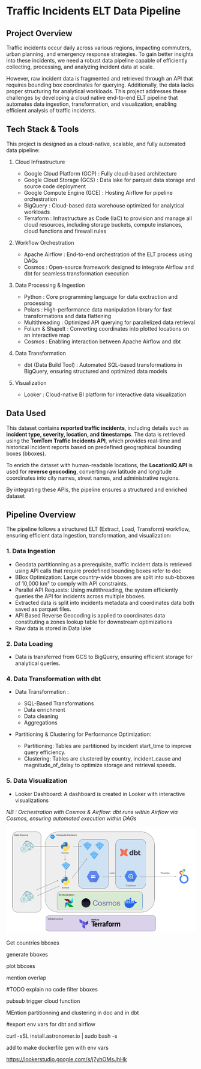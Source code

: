 # Traffic Incidents ELT Data Pipeline

## Project Overview

Traffic incidents occur daily across various regions, impacting commuters, urban planning, and emergency response strategies. To gain better insights into these incidents, we need a robust data pipeline capable of efficiently collecting, processing, and analyzing incident data at scale.

However, raw incident data is fragmented and retrieved through an API that requires bounding box coordinates for querying. Additionally, the data lacks proper structuring for analytical workloads. This project addresses these challenges by developing a cloud native end-to-end ELT pipeline that automates data ingestion, transformation, and visualization, enabling efficient analysis of traffic incidents.

## Tech Stack & Tools

This project is designed as a cloud-native, scalable, and fully automated data pipeline:

1. Cloud Infrastructure

    - Google Cloud Platform (GCP) : Fully cloud-based architecture
    - Google Cloud Storage (GCS) : Data lake for parquet data storage and source code deployment
    - Google Compute Engine (GCE) : Hosting Airflow for pipeline orchestration
    - BigQuery : Cloud-based data warehouse optimized for analytical workloads
    - Terraform : Infrastructure as Code (IaC) to provision and manage all cloud resources, including storage buckets, compute instances, cloud functions and firewall rules

2. Workflow Orchestration

    - Apache Airflow : End-to-end orchestration of the ELT process using DAGs
    - Cosmos : Open-source framework designed to integrate Airflow and dbt for seamless transformation execution

3. Data Processing & Ingestion

    - Python : Core programming language for data exctraction and processing
    - Polars : High-performance data manipulation library for fast transformations and data flattening 
    - Multithreading : Optimized API querying for parallelized data retrieval
    - Folium & Shapelt : Converting coordinates into plotted locations on an interactive map
    - Cosmos : Enabling interaction between Apache Airflow and dbt

4. Data Transformation 

    - dbt (Data Build Tool) : Automated SQL-based transformations in BigQuery, ensuring structured and optimized data models

5. Visualization

    - Looker : Cloud-native BI platform for interactive data visualization

## Data Used  
This dataset contains **reported traffic incidents**, including details such as **incident type, severity, location, and timestamps**. The data is retrieved using the **TomTom Traffic Incidents API**, which provides real-time and historical incident reports based on predefined geographical bounding boxes (bboxes).  

To enrich the dataset with human-readable locations, the **LocationIQ API** is used for **reverse geocoding**, converting raw latitude and longitude coordinates into city names, street names, and administrative regions.

By integrating these APIs, the pipeline ensures a structured and enriched dataset

## Pipeline Overview

The pipeline follows a structured ELT (Extract, Load, Transform) workflow, ensuring efficient data ingestion,
transformation, and visualization:


### 1. Data Ingestion

- Geodata partitionning as a prerequisite, traffic incident data is retrieved using API calls that require predefined bounding boxes refer to doc
- BBox Optimization: Large country-wide bboxes are split into sub-bboxes of 10,000 km² to comply with API constraints.
- Parallel API Requests: Using multithreading, the system efficiently queries the API for incidents across multiple bboxes.
- Extracted data is split into incidents metadata and coordinates data both saved as parquet files.
- API Based Reverse Geocoding is applied to coordinates data constituting a zones lookup table for downstream optimizations
- Raw data is stored in Data lake

### 2. Data Loading

- Data is transferred from GCS to BigQuery, ensuring efficient storage for analytical queries.

### 4. Data Transformation with dbt

- Data Transformation :

    - SQL-Based Transformations
    - Data enrichment
    - Data cleaning
    - Aggregations

- Partitioning & Clustering for Performance Optimization:

    - Partitioning: Tables are partitioned by incident start_time to improve query efficiency.
    - Clustering: Tables are clustered by country, incident_cause and magnitude_of_delay to optimize storage and retrieval speeds.

### 5. Data Visualization

- Looker Dashboard: A dashboard is created in Looker with interactive visualizations

*NB : Orchestration with Cosmos & Airflow: dbt runs within Airflow via Cosmos, ensuring automated execution within DAGs*

![Pipeline Overview](./docs/Pipeline_overview.png)

Get countries bboxes

generate bboxes

plot bboxes

mention overlap

#TODO explain no code
filter bboxes 

pubsub trigger cloud function


MEntion partitionning and clustering in doc and in dbt

#export env vars for dbt and airflow

curl -sSL install.astronomer.io | sudo bash -s

add to make dockerfile gen with env vars

https://lookerstudio.google.com/s/j7yhOMsJhHk
